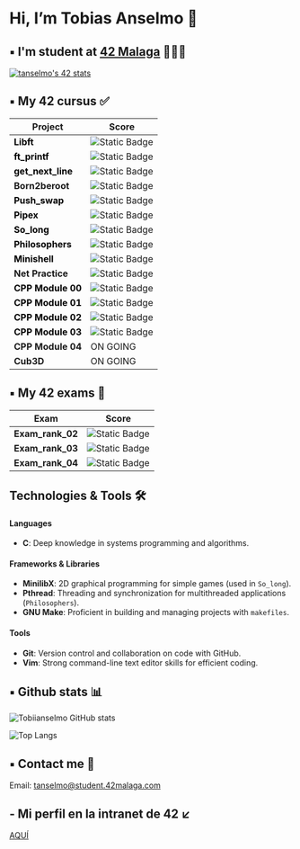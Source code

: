<h1> Hi, I’m Tobias Anselmo 👋 </h1>

## ▪️ I'm student at [42 Malaga](https://www.42malaga.com/) 👨🏻‍💻

[![tanselmo's 42 stats](https://badge.mediaplus.ma/black/tanselmo?1337Badge=off&UM6P=off)](https://github.com/oakoudad/badge42)

## ▪️ My 42 cursus ✅
| Project | Score |
|--------|--------|
| <b><a href="https://github.com/Tobiianselmo/Libft" style="text-decoration:none; color:black;">Libft</a></b> | ![Static Badge](https://img.shields.io/badge/Score-125-brightgreen?style=flat) |
| <b><a href="https://github.com/Tobiianselmo/ft_printf" style="text-decoration:none; color:black;">ft_printf</a></b> | ![Static Badge](https://img.shields.io/badge/Score-100-brightgreen?style=flat) |
| <b><a href="https://github.com/Tobiianselmo/Get_next_line" style="text-decoration:none; color:black;">get_next_line</a></b> | ![Static Badge](https://img.shields.io/badge/Score-125-brightgreen?style=flat) |
| <b>Born2beroot</b> | ![Static Badge](https://img.shields.io/badge/Score-110-brightgreen?style=flat) |
| <b><a href="https://github.com/Tobiianselmo/Push_swap" style="text-decoration:none; color:black;">Push_swap</a></b> | ![Static Badge](https://img.shields.io/badge/Score-125-brightgreen?style=flat) |
| <b><a href="https://github.com/Tobiianselmo/Pipex" style="text-decoration:none; color:black;">Pipex</a></b> | ![Static Badge](https://img.shields.io/badge/Score-125-brightgreen?style=flat) |
| <b><a href="https://github.com/Tobiianselmo/So_long" style="text-decoration:none; color:black;">So_long</a></b> | ![Static Badge](https://img.shields.io/badge/Score-100-brightgreen?style=flat) |
| <b><a href="https://github.com/Tobiianselmo/Philosophers" style="text-decoration:none; color:black;">Philosophers</a></b> | ![Static Badge](https://img.shields.io/badge/Score-100-brightgreen?style=flat) |
| <b><a href="https://github.com/Tobiianselmo/Minishell" style="text-decoration:none; color:black;">Minishell</a></b> | ![Static Badge](https://img.shields.io/badge/Score-101-brightgreen?style=flat) |
| <b>Net Practice</b> | ![Static Badge](https://img.shields.io/badge/Score-100-brightgreen?style=flat) |
| <b><a href="https://github.com/Tobiianselmo/CPP-00" style="text-decoration:none; color:black;">CPP Module 00</a></b> | ![Static Badge](https://img.shields.io/badge/Score-80-brightgreen?style=flat) |
| <b><a href="https://github.com/Tobiianselmo/CPP-01" style="text-decoration:none; color:black;">CPP Module 01</a></b> | ![Static Badge](https://img.shields.io/badge/Score-100-brightgreen?style=flat) |
| <b><a href="https://github.com/Tobiianselmo/CPP-02" style="text-decoration:none; color:black;">CPP Module 02</a></b> | ![Static Badge](https://img.shields.io/badge/Score-80-brightgreen?style=flat) |
| <b><a href="https://github.com/Tobiianselmo/CPP-03" style="text-decoration:none; color:black;">CPP Module 03</a></b> | ![Static Badge](https://img.shields.io/badge/Score-100-brightgreen?style=flat) |
| <b>CPP Module 04</b> | ON GOING |
| <b>Cub3D</b> | ON GOING |

## ▪️ My 42 exams 💯
| Exam | Score |
|--------|--------|
| **Exam_rank_02** | ![Static Badge](https://img.shields.io/badge/Score-100-brightgreen?style=flat)
| **Exam_rank_03** | ![Static Badge](https://img.shields.io/badge/Score-100-brightgreen?style=flat)
| **Exam_rank_04** | ![Static Badge](https://img.shields.io/badge/Score-100-brightgreen?style=flat)

## Technologies & Tools 🛠️

#### Languages
- **C**: Deep knowledge in systems programming and algorithms.

#### Frameworks & Libraries
- **MinilibX**: 2D graphical programming for simple games (used in `So_long`).
- **Pthread**: Threading and synchronization for multithreaded applications (`Philosophers`).
- **GNU Make**: Proficient in building and managing projects with `makefiles`.

#### Tools
- **Git**: Version control and collaboration on code with GitHub.
- **Vim**: Strong command-line text editor skills for efficient coding.
  
## ▪️ Github stats 📊

![Tobiianselmo GitHub stats](https://github-readme-stats.vercel.app/api?username=Tobiianselmo&show_icons=true&theme=github_dark)

![Top Langs](https://github-readme-stats.vercel.app/api/top-langs/?username=Tobiianselmo&layout=compact&theme=github_dark)

## ▪️ Contact me 📩

Email: tanselmo@student.42malaga.com

## - Mi perfil en la intranet de 42 ↙️
[AQUÍ](https://profile.intra.42.fr/users/tanselmo)
